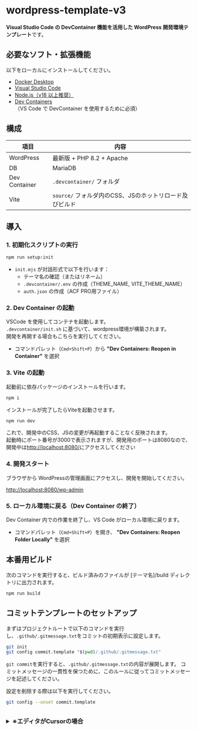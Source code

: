 # wordpress-template-v3

**Visual Studio Code の DevContainer 機能を活用した WordPress 開発環境テンプレート**です。

## 必要なソフト・拡張機能

以下をローカルにインストールしてください。

- [Docker Desktop](https://www.docker.com/products/docker-desktop)
- [Visual Studio Code](https://code.visualstudio.com/)
- [Node.js（v18 以上推奨）](https://nodejs.org/)
- [Dev Containers](https://marketplace.visualstudio.com/items?itemName=ms-vscode-remote.remote-containers)<br>（VS Code で DevContainer を使用するために必須）

## 構成

| 項目          | 内容                                                    |
| ------------- | ------------------------------------------------------- |
| WordPress     | 最新版 + PHP 8.2 + Apache                               |
| DB            | MariaDB                                                 |
| Dev Container | `.devcontainer/` フォルダ                               |
| Vite          | `source/` フォルダ内のCSS、JSのホットリロード及びビルド |

## 導入

### 1. 初期化スクリプトの実行

```bash
npm run setup:init
```

- `init.mjs` が対話形式で以下を行います：
  - テーマ名の確認（またはリネーム）
  - `.devcontainer/.env` の作成（THEME_NAME, VITE_THEME_NAME）
  - `auth.json` の作成（ACF PRO用ファイル）

### 2. Dev Container の起動

VSCode を使用してコンテナを起動します。<br>
`.devcontainer/init.sh` に基づいて、wordpress環境が構築されます。<br>
開発を再開する場合もこちらを実行してください。

- コマンドパレット（`Cmd+Shift+P`）から
  **"Dev Containers: Reopen in Container"** を選択

### 3. Vite の起動

起動前に依存パッケージのインストールを行います。

```bash
npm i
```

インストールが完了したらViteを起動させます。

```bash
npm run dev
```

これで、開発中のCSS、JSの変更が再起動することなく反映されます。
<br>
起動時にポート番号が3000で表示されますが、開発用のポートは8080なので、開発中は[http://localhost:8080/](http://localhost:8080/)にアクセスしてください

### 4. 開発スタート

ブラウザから WordPressの管理画面にアクセスし、開発を開始してください。

[http://localhost:8080/wp-admin](http://localhost:8080/wp-admin)

### 5. ローカル環境に戻る（Dev Container の終了）

Dev Container 内での作業を終了し、VS Code がローカル環境に戻ります。

- コマンドパレット（`Cmd+Shift+P`）を開き、
  **"Dev Containers: Reopen Folder Locally"** を選択

## 本番用ビルド

次のコマンドを実行すると、ビルド済みのファイルが [テーマ名]/build ディレクトリに出力されます。

```bash
npm run build
```

## コミットテンプレートのセットアップ

まずはプロジェクトルートで以下のコマンドを実行し、`.github/.gitmessage.txt`をコミットの初期表示に設定します。

```bash
git init
git config commit.template "$(pwd)/.github/.gitmessage.txt"
```

`git commit`を実行すると、`.github/.gitmessage.txt`の内容が展開します。
コミットメッセージの一貫性を保つために、このルールに従ってコミットメッセージを記述してください。

設定を削除する際は以下を実行してください。

```bash
git config --unset commit.template
```

<br>

<details>
<summary style="font-size: 16px; font-weight: bold;">※エディタがCursorの場合</summary>

VSCode の場合、`git commit`を実行すると既存の設定で`.github/.gitmessage.txt`の内容が VSCode 上で展開されますが、Cursor の場合 Vim で展開されます。
編集エディタを変える場合以下の手順で変更してください。

1. アプリケーションまでのフルパスを取得する

```bash
find /Applications -name "Cursor”
```

2. コミットメッセージを編集するエディタをアプリケーションまでのフルパスで指定

```bash
git config --global core.editor “「アプリケーションまでのフルパス」 -—wait”
```

上記のコマンドでエディタの設定ができずエラーになる場合、以下のコマンドで設定してください。

1. 現在の git の編集エディタの設定を確認

```bash
git config --global --get-all core.editor
```

2. 現在の git の編集エディタの設定を削除

```bash
git config --global --unset-all core.editor
```

3. git の編集エディタを設定

```bash
git config --global core.editor “「アプリケーションまでのフルパス」 -—wait”
```

4. 再度`git config --global --get-all core.editor`を実行し、設定が反映されているか確認。

または、

```bash
git config --global --replace-all core.editor "「アプリケーションまでのフルパス」 --wait”
```

で編集エディタの設定を書き換えられます。

</details>
